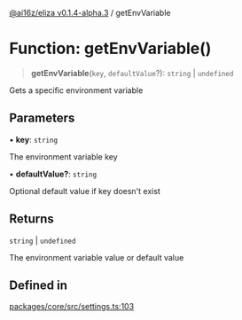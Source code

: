 [@ai16z/eliza v0.1.4-alpha.3](../index.md) / getEnvVariable

# Function: getEnvVariable()

> **getEnvVariable**(`key`, `defaultValue`?): `string` \| `undefined`

Gets a specific environment variable

## Parameters

• **key**: `string`

The environment variable key

• **defaultValue?**: `string`

Optional default value if key doesn't exist

## Returns

`string` \| `undefined`

The environment variable value or default value

## Defined in

[packages/core/src/settings.ts:103](https://github.com/fomoTon/eliza/blob/main/packages/core/src/settings.ts#L103)

